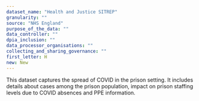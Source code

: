 ```yaml
---
dataset_name: "Health and Justice SITREP"
granularity: ""
source: "NHS England"
purpose_of_the_data: ""
data_controller: ""
dpia_inclusion: ""
data_processor_organisations: ""
collecting_and_sharing_governance: ""
first_letter: H
new: New
---
```

This dataset captures the spread of COVID in the prison setting. It includes details about cases among the prison population, impact on prison staffing levels due to COVID absences and PPE information.